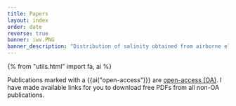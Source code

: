 ```yaml
---
title: Papers
layout: index
order: date
reverse: true
banner: iwv.PNG
banner_description: "Distribution of salinity obtained from airborne electromangnetic data in Indial Wells Valley, CA, U.S.A."
---
```


{% from "utils.html" import fa, ai %}

Publications marked with a {{ai("open-access")}} are
[open-access (OA)](https://en.wikipedia.org/wiki/Open_access).
I have made available links for you to download free PDFs from all non-OA
publications.
